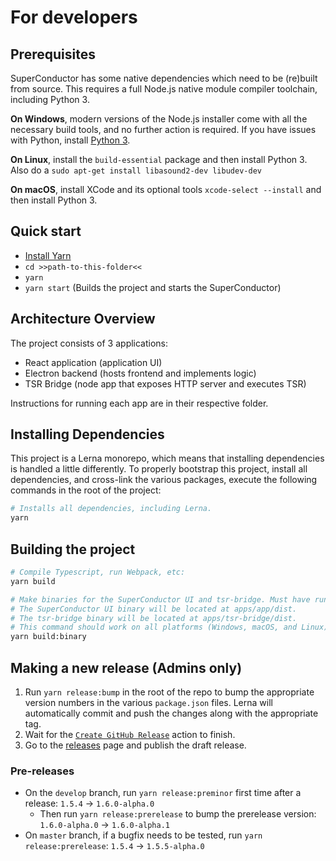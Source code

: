 # For developers

## Prerequisites

SuperConductor has some native dependencies which need to be (re)built from source. This requires a full Node.js native module compiler toolchain, including Python 3.

**On Windows**, modern versions of the Node.js installer come with all the necessary build tools, and no further action is required. If you have issues with Python, install [Python 3](https://www.python.org/downloads/).

**On Linux**, install the `build-essential` package and then install Python 3. Also do a `sudo apt-get install libasound2-dev libudev-dev`

**On macOS**, install XCode and its optional tools `xcode-select --install` and then install Python 3.

## Quick start

- [Install Yarn](https://yarnpkg.com/getting-started/install)
- `cd >>path-to-this-folder<<`
- `yarn`
- `yarn start` (Builds the project and starts the SuperConductor)

## Architecture Overview

The project consists of 3 applications:

- React application (application UI)
- Electron backend (hosts frontend and implements logic)
- TSR Bridge (node app that exposes HTTP server and executes TSR)

Instructions for running each app are in their respective folder.

## Installing Dependencies

This project is a Lerna monorepo, which means that installing dependencies is handled a little differently. To properly bootstrap this project, install all dependencies, and cross-link the various packages, execute the following commands in the root of the project:

```bash
# Installs all dependencies, including Lerna.
yarn

```

## Building the project

```bash
# Compile Typescript, run Webpack, etc:
yarn build

# Make binaries for the SuperConductor UI and tsr-bridge. Must have run "yarn build" first.
# The SuperConductor UI binary will be located at apps/app/dist.
# The tsr-bridge binary will be located at apps/tsr-bridge/dist.
# This command should work on all platforms (Windows, macOS, and Linux).
yarn build:binary
```

## Making a new release (Admins only)

1. Run `yarn release:bump` in the root of the repo to bump the appropriate version numbers in the various `package.json` files. Lerna will automatically commit and push the changes along with the appropriate tag.
2. Wait for the [`Create GitHub Release`](https://github.com/SuperFlyTV/SuperConductor/actions/workflows/create-release.yaml) action to finish.
3. Go to the [releases](https://github.com/SuperFlyTV/SuperConductor/releases) page and publish the draft release.

### Pre-releases

- On the `develop` branch, run `yarn release:preminor` first time after a release: `1.5.4` -> `1.6.0-alpha.0`
  - Then run `yarn release:prerelease` to bump the prerelease version: `1.6.0-alpha.0` -> `1.6.0-alpha.1`
- On `master` branch, if a bugfix needs to be tested, run `yarn release:prerelease`: `1.5.4` -> `1.5.5-alpha.0`
